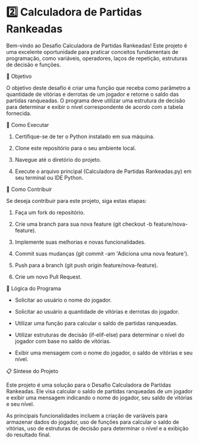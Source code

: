 # 2️⃣ Calculadora de Partidas Rankeadas

Bem-vindo ao Desafio Calculadora de Partidas Rankeadas! Este projeto é uma excelente oportunidade para praticar conceitos fundamentais de programação, como variáveis, operadores, laços de repetição, estruturas de decisão e funções.

🎯 Objetivo

O objetivo deste desafio é criar uma função que receba como parâmetro a quantidade de vitórias e derrotas de um jogador e retorne o saldo das partidas ranqueadas. O programa deve utilizar uma estrutura de decisão para determinar e exibir o nível correspondente de acordo com a tabela fornecida.

📝 Como Executar

1. Certifique-se de ter o Python instalado em sua máquina.

2. Clone este repositório para o seu ambiente local.

3. Navegue até o diretório do projeto.

4. Execute o arquivo principal (Calculadora de Partidas Rankeadas.py) em seu terminal ou IDE Python.

🤝 Como Contribuir

Se deseja contribuir para este projeto, siga estas etapas:

1. Faça um fork do repositório.

2. Crie uma branch para sua nova feature (git checkout -b feature/nova-feature).

3. Implemente suas melhorias e novas funcionalidades.

4. Commit suas mudanças (git commit -am 'Adiciona uma nova feature').

5. Push para a branch (git push origin feature/nova-feature).

6. Crie um novo Pull Request.
   
🧠 Lógica do Programa

- Solicitar ao usuário o nome do jogador.

- Solicitar ao usuário a quantidade de vitórias e derrotas do jogador.

- Utilizar uma função para calcular o saldo de partidas ranqueadas.

- Utilizar estruturas de decisão (if-elif-else) para determinar o nível do jogador com base no saldo de vitórias.

- Exibir uma mensagem com o nome do jogador, o saldo de vitórias e seu nível.

📋 Síntese do Projeto

Este projeto é uma solução para o Desafio Calculadora de Partidas Rankeadas. Ele visa calcular o saldo de partidas ranqueadas de um jogador e exibir uma mensagem indicando o nome do jogador, seu saldo de vitórias e seu nível.

As principais funcionalidades incluem a criação de variáveis para armazenar dados do jogador, uso de funções para calcular o saldo de vitórias, uso de estruturas de decisão para determinar o nível e a exibição do resultado final.
